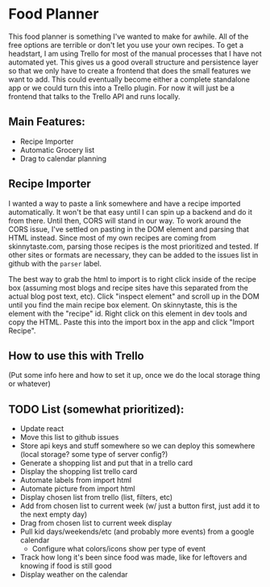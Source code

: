 # Food Planner

This food planner is something I've wanted to make for awhile. All of the free options are terrible or don't let you use your own recipes. To get a headstart, I am using Trello for most of the manual processes that I have not automated yet. This gives us a good overall structure and persistence layer so that we only have to create a frontend that does the small features we want to add. This could eventually become either a complete standalone app or we could turn this into a Trello plugin. For now it will just be a frontend that talks to the Trello API and runs locally.

## Main Features:
- Recipe Importer
- Automatic Grocery list
- Drag to calendar planning

## Recipe Importer
I wanted a way to paste a link somewhere and have a recipe imported automatically. It won't be that easy until I can spin up a backend and do it from there. Until then, CORS will stand in our way. To work around the CORS issue, I've settled on pasting in the DOM element and parsing that HTML instead. Since most of my own recipes are coming from skinnytaste.com, parsing those recipes is the most prioritized and tested. If other sites or formats are necessary, they can be added to the issues list in github with the `parser` label.

The best way to grab the html to import is to right click inside of the recipe box (assuming most blogs and recipe sites have this separated from the actual blog post text, etc). Click "inspect element" and scroll up in the DOM until you find the main recipe box element. On skinnytaste, this is the element with the "recipe" id. Right click on this element in dev tools and copy the HTML. Paste this into the import box in the app and click "Import Recipe".

## How to use this with Trello
(Put some info here and how to set it up, once we do the local storage thing or whatever)


## TODO List (somewhat prioritized):

* Update react
* Move this list to github issues
* Store api keys and stuff somewhere so we can deploy this somewhere (local storage? some type of server config?)
* Generate a shopping list and put that in a trello card
* Display the shopping list trello card
* Automate labels from import html
* Automate picture from import html
* Display chosen list from trello (list, filters, etc)
* Add from chosen list to current week (w/ just a button first, just add it to the next empty day)
* Drag from chosen list to current week display
* Pull kid days/weekends/etc (and probably more events) from a google calendar
  * Configure what colors/icons show per type of event
* Track how long it's been since food was made, like for leftovers and knowing if food is still good
* Display weather on the calendar
